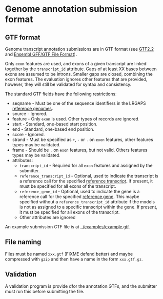 # Genome annotation submission format

## GTF format
Genome transcript annotation submissions are in GTF format
(see [GTF2.2](https://mblab.wustl.edu/GTF22.html)
and [Ensembl GFF/GTF File Format](https://www.ensembl.org/info/website/upload/gff.html)).

Only `exon` features are used, and exons of a given transcript are linked together by the `transcript_id` attribute.  Gaps of at least XX bases between exons are assumed
to be introns.  Smaller gaps are closed, combining the exon features.  The evaluation ignores other features
that are provided, however, they will still be validated for syntax and consistency.

The standard GTF fields have the following restrictions:
* seqname - Must be one of the sequence identifiers in the LRGAPS [reference genomes](reference-genomes.md).
* source - Ignored.
* feature - Only `exon` is used. Other types of records are ignored.
* start - Standard, one-based start position.
* end - Standard, one-based end position.
* score - Ignored.
* strand - Must be specified as `+`, `-` or `.` on `exon` features, other features types may be validated.
* frame - Should be `.` on `exon` features, but not valid. Others features types may be validated.
* attributes:
  * `transcript_id` - Required for all `exon` features and assigned by the submitter.
  * `reference_transcript_id` - Optional, used to indicate the transcript is a reference call for the specified [reference transcript](reference-genomes.md). If present, it must be specified for all exons of the transcript.
  * `reference_gene_id` - Optional, used to indicate the gene is a reference call for the specified [reference gene](reference-genomes.md).  This maybe specified without a `reference_transcript_id` attribute if the models is not as assigned to a specific transcript within the gene. If present, it must be specified for all exons of the transcript.
  * Other attributes are ignored

An example submission GTF file is at [../examples/example.gtf](../examples/example.gtf).

## File naming
Files must be named `xxx.gtf` (FIXME defend better) and maybe compressed with `gzip` and 
then have a name in the form `xxx.gtf.gz`.

## Validation

A validation program is provide dfor the annotation GTFs, and the submitter must run this before submitting the file.
